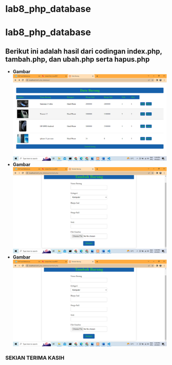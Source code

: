 # lab8_php_database
# lab8_php_database
## Berikut ini adalah hasil dari codingan index.php, tambah.php, dan ubah.php serta hapus.php

- **Gambar**   
![img 1](1.png)
- **Gambar**   
![img 1](2.png)
- **Gambar**   
![img 1](3.png)

### SEKIAN TERIMA KASIH
